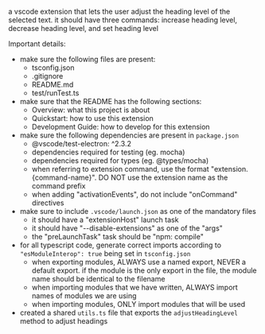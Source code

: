a vscode extension that lets the user adjust the heading level of the selected text. it should have three commands: increase heading level, decrease heading level, and set heading level

Important details:
- make sure the following files are present:
    - tsconfig.json
    - .gitignore
    - README.md
    - test/runTest.ts
- make sure that the README has the following sections:
    - Overview: what this project is about
    - Quickstart: how to use this extension
    - Development Guide: how to develop for this extension
- make sure the following dependencies are present in `package.json`
    - @vscode/test-electron: ^2.3.2
    - dependencies required for testing (eg. mocha)
    - dependencies required for types (eg. @types/mocha)
    - when referring to extension command, use the format "extension.{command-name}". DO NOT use the extension name as the command prefix
    - when adding "activationEvents", do not include "onCommand" directives
- make sure to include `.vscode/launch.json` as one of the mandatory files
    - it should have a "extensionHost" launch task
    - it should have "--disable-extensions" as one of the "args"
    - the "preLaunchTask" task should be "npm: compile"
- for all typescript code, generate correct imports according to `"esModuleInterop": true` being set in `tsconfig.json`
    - when exporting modules, ALWAYS use a named export, NEVER a default export. if the module is the only export in the file, the module name should be identical to the filename
    - when importing modules that we have written, ALWAYS import names of modules we are using
    - when importing modules, ONLY import modules that will be used 
- created a shared `utils.ts` file that exports the `adjustHeadingLevel` method to adjust headings